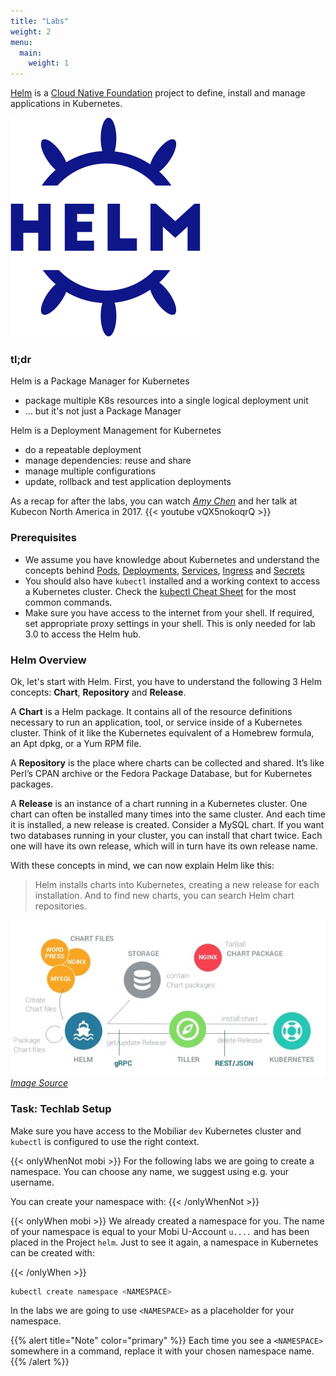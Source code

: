 ```yaml
---
title: "Labs"
weight: 2
menu:
  main:
    weight: 1
---
```


[Helm](https://github.com/helm/helm) is a [Cloud Native Foundation](https://www.cncf.io/) project to define, install and manage applications in Kubernetes.

![Helm Logo](helm-horizontal-color.png)


### tl;dr

Helm is a Package Manager for Kubernetes

* package multiple K8s resources into a single logical deployment unit
* ... but it's not just a Package Manager

Helm is a Deployment Management for Kubernetes

* do a repeatable deployment
* manage dependencies: reuse and share
* manage multiple configurations
* update, rollback and test application deployments

As a recap for after the labs, you can watch *[Amy Chen](https://twitter.com/TheAmyCode)* and her talk at Kubecon North America in 2017.
{{< youtube vQX5nokoqrQ >}}


### Prerequisites

* We assume you have knowledge about Kubernetes and understand the concepts behind [Pods](https://kubernetes.io/docs/concepts/workloads/pods/pod/), [Deployments](https://kubernetes.io/docs/concepts/workloads/controllers/deployment/), [Services](https://kubernetes.io/docs/concepts/services-networking/service/), [Ingress](https://kubernetes.io/docs/concepts/services-networking/ingress/) and [Secrets](https://kubernetes.io/docs/concepts/services-networking/service/)
* You should also have `kubectl` installed and a working context to access a Kubernetes cluster. Check the [kubectl Cheat Sheet](https://kubernetes.io/docs/reference/kubectl/cheatsheet/) for the most common commands.
* Make sure you have access to the internet from your shell. If required, set appropriate proxy settings in your shell. This is only needed for lab 3.0 to access the Helm hub.


### Helm Overview

Ok, let's start with Helm.
First, you have to understand the following 3 Helm concepts: **Chart**, **Repository** and **Release**.

A **Chart** is a Helm package. It contains all of the resource definitions necessary to run an application, tool, or service inside of a Kubernetes cluster. Think of it like the Kubernetes equivalent of a Homebrew formula, an Apt dpkg, or a Yum RPM file.

A **Repository** is the place where charts can be collected and shared. It’s like Perl’s CPAN archive or the Fedora Package Database, but for Kubernetes packages.

A **Release** is an instance of a chart running in a Kubernetes cluster. One chart can often be installed many times into the same cluster. And each time it is installed, a new release is created. Consider a MySQL chart. If you want two databases running in your cluster, you can install that chart twice. Each one will have its own release, which will in turn have its own release name.

With these concepts in mind, we can now explain Helm like this:

> Helm installs charts into Kubernetes, creating a new release for each installation. And to find new charts, you can search Helm chart repositories.

![Helm Architecture](architecture.png)
*[Image Source](https://www.slideshare.net/alexLM/helm-application-deployment-management-for-kubernetes)*


### Task: Techlab Setup

Make sure you have access to the Mobiliar `dev` Kubernetes cluster and `kubectl` is configured to use the right context.

{{< onlyWhenNot mobi >}}
For the following labs we are going to create a namespace. You can choose any name, we suggest using e.g. your username.

You can create your namespace with:
{{< /onlyWhenNot >}}

{{< onlyWhen mobi >}}
We already created a namespace for you. The name of your namespace is equal to your Mobi U-Account `u....` and has been placed in the Project `helm`.
Just to see it again, a namespace in Kubernetes can be created with:

{{< /onlyWhen >}}

```bash
kubectl create namespace <NAMESPACE>
```

In the labs we are going to use `<NAMESPACE>` as a placeholder for your namespace.

{{% alert title="Note" color="primary" %}}
Each time you see a `<NAMESPACE>` somewhere in a command, replace it with your chosen namespace name.
{{% /alert %}}
